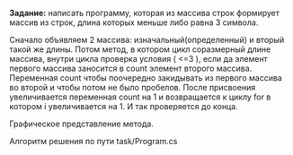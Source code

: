 **Задание:**
написать программу, которая из массива строк формирует массив из строк, длина которых меньше либо равна 3 символа.

Сначало объявляем 2 массива: изначальный(определенный) и вторый такой же длины. Потом метод, в котором цикл соразмерный длине массива, внутри цикла проверка условия ( <=3 ), если да элемент первого массива заносится в count элемент второго массива. Переменная count чтобы поочередно закидывать из первого массива во второй и чтобы потом не было пробелов. После присвоения увеличивается переменная count на 1 и возвращается к циклу for в котором i увеличивается на 1. И так проверяется до конца.

Графическое представление метода.

Алгоритм решения по пути task/Program.cs